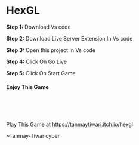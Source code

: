 # HexGL

<b>Step 1:</b> Download Vs code 

<b>Step 2:</b> Download Live Server Extension In Vs code

<b>Step 3:</b> Open this project In Vs code

<b>Step 4:</b> Click On Go Live

<b>Step 5:</b> Click On Start Game

<h4>Enjoy This Game</h4>


<br>
<br>
<br>


Play This Game at https://tanmaytiwari.itch.io/hexgl

~Tanmay-Tiwaricyber
